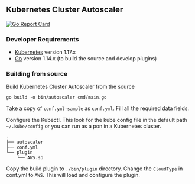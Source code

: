 ## Kubernetes Cluster Autoscaler

[![Go Report Card](https://goreportcard.com/badge/github.com/Chathuru/kubernetes-cluster-autoscaler)](https://goreportcard.com/report/github.com/Chathuru/kubernetes-cluster-autoscaler)

### Developer Requirements
- [Kubernetes](https://kubernetes.io/) version 1.17.x
- [Go](https://golang.org/doc/install) version 1.14.x (to build the source and develop plugins)

### Building from source
Build Kubernetes Cluster Autoscaler from the source
```
go build -o bin/autoscaler cmd/main.go
```

Take a copy of `conf.yml-sample` as `conf.yml`. Fill all the required data fields.

Configure the Kubectl. This look for the kube config file in the default path `~/.kube/config` or you can run as a pon in a Kubernetes cluster.

```
.
├── autoscaler
├── conf.yml
└── plugin
    └── AWS.so
```

Copy the build plugin to `./bin/plugin` directory. Change the `CloudType` in conf.yml to `AWS`. This will load and configure the plugin.
